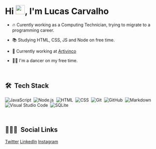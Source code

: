 <h1 align="left">Hi <img src="https://raw.githubusercontent.com/kaueMarques/kaueMarques/master/hi.gif" width="30px">, I'm Lucas Carvalho</h1>

- 🔥 Curently working as a Computing Technician, trying to migrate to a programming career.

- 📚 Studying HTML, CSS, JS and Node on free time.

- 🔭 Currently working at [Artivinco](https://www.artivinco.com.br)

- 🕺🏼 I'm a dancer on my free time.


<br>

## 🛠 &nbsp;Tech Stack

![JavaScript](https://img.shields.io/badge/-JavaScript-05122A?style=flat&logo=javascript)&nbsp;
![Node.js](https://img.shields.io/badge/-Node.js-05122A?style=flat&logo=node.js)&nbsp;
![HTML](https://img.shields.io/badge/-HTML-05122A?style=flat&logo=HTML5)&nbsp;
![CSS](https://img.shields.io/badge/-CSS-05122A?style=flat&logo=CSS3&logoColor=1572B6)&nbsp;
![Git](https://img.shields.io/badge/-Git-05122A?style=flat&logo=git)&nbsp;
![GitHub](https://img.shields.io/badge/-GitHub-05122A?style=flat&logo=github)&nbsp;
![Markdown](https://img.shields.io/badge/-Markdown-05122A?style=flat&logo=markdown)&nbsp;
![Visual Studio Code](https://img.shields.io/badge/-Visual%20Studio%20Code-05122A?style=flat&logo=visual-studio-code&logoColor=007ACC)&nbsp;
![SQLite](https://img.shields.io/badge/-SQLite-05122A?style=flat&logo=sqlite)&nbsp;

<br>

## 👨🏽‍🦲 &nbsp;Social Links

<a href="https://twitter.com/lucasoliveiraC6" target="_blank">Twitter</a>
<a href="https://www.linkedin.com/in/lucas-oliveira-c6" target="_blank">LinkedIn</a>
<a href="https://instagram.com/lucasoliveirac6" target="_blank">Instagram</a>
